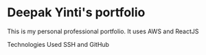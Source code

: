 # Deepak Yinti's portfolio
This is my  personal professional portfolio. It uses AWS and ReactJS

Technologies Used
SSH and GitHub
